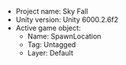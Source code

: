 <!-- UNITY CODE ASSIST INSTRUCTIONS START -->
- Project name: Sky Fall
- Unity version: Unity 6000.2.6f2
- Active game object:
  - Name: SpawnLocation
  - Tag: Untagged
  - Layer: Default
<!-- UNITY CODE ASSIST INSTRUCTIONS END -->